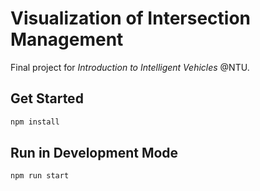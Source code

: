 # Visualization of Intersection Management
Final project for <i>Introduction to Intelligent Vehicles</i> @NTU.

## Get Started
```bash
npm install
```

## Run in Development Mode
```bash
npm run start
```
